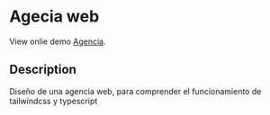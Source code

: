 # Agecia web

View onlie demo [Agencia](https://agency-web-next.vercel.app/).

## Description

Diseño de una agencia web, para comprender el funcionamiento de tailwindcss y typescript
